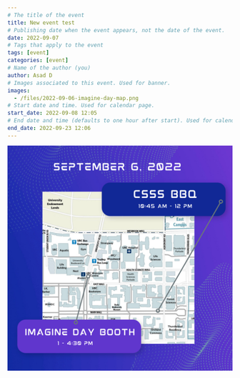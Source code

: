 ```yaml
---
# The title of the event
title: New event test
# Publishing date when the event appears, not the date of the event.
date: 2022-09-07
# Tags that apply to the event
tags: [event]
categories: [event]
# Name of the author (you)
author: Asad D
# Images associated to this event. Used for banner.
images:
  - /files/2022-09-06-imagine-day-map.png
# Start date and time. Used for calendar page.
start_date: 2022-09-08 12:05
# End date and time (defaults to one hour after start). Used for calendar page.
end_date: 2022-09-23 12:06
---
```


<img src="/files/2022-09-06-imagine-day-map.png" alt="">
